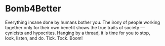 # Bomb4Better
Everything insane done by humans bother you. The irony of people working together only for their own benefit shows the true traits of society — cynicists and hypocrites. Hanging by a thread, it is time for you to stop, look, listen, and do. Tick. Tock. Boom!
